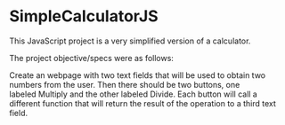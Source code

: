 # SimpleCalculatorJS
This JavaScript project is a very simplified version of a calculator.

The project objective/specs were as follows:

Create an webpage with two text fields that will be used to obtain two numbers from the user. Then there should be two buttons, one labeled Multiply and the other labeled Divide. Each button will call a different function that will return the result of the operation to a third text field. 


